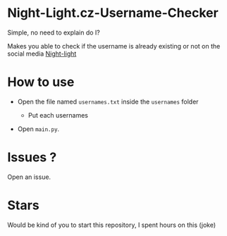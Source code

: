 # Night-Light.cz-Username-Checker
Simple, no need to explain do I?

Makes you able to check if the username is already existing or not on the social media [Night-light](https://night-light.cz/home)

# How to use

- Open the file named `usernames.txt` inside the `usernames` folder
  - Put each usernames

- Open `main.py`.

# Issues ?

Open an issue.

# Stars

Would be kind of you to start this repository, I spent hours on this (joke)

